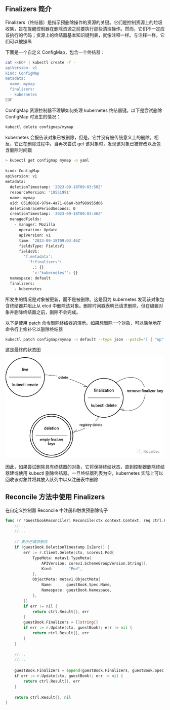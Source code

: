 ## Finalizers 简介

Finalizers（终结器）是指示预删除操作的资源的关键。它们是控制资源上的垃圾收集，旨在提醒控制器在删除资源之前要执行那些清理操作。然而，它们不一定应该执行的代码；资源上的终结器基本知识键列表，就像注释一样。与注释一样，它们可以被操纵

下面是一个自定义 ConfigMap，包含一个终结器：

```bash
cat <<EOF | kubectl create -f -
apiVersion: v1
kind: ConfigMap
metadata:
  name: mymap
  finalizers:
  - kubernetes
EOF
```

ConfigMap 资源控制器不理解如何处理 kubernetes 终结器键。以下是尝试删除 ConfigMap 时发生的情况：

```bash
kubectl delete configmap/mymap
```

kubernetes 会报告该对象已被删除，但是，它并没有被传统意义上的删除。相反，它正在删除过程中。当再次尝试 get 该对象时，发现该对象已被修改以及包含删除时间戳

```bash
> kubectl get configmap mymap -o yaml

kind: ConfigMap
apiVersion: v1
metadata:
  deletionTimestamp: '2023-09-18T09:03:50Z'
  resourceVersion: '19551991'
  name: mymap
  uid: 851d8016-9794-4a71-86a0-b8f989955d06
  deletionGracePeriodSeconds: 0
  creationTimestamp: '2023-09-18T09:03:46Z'
  managedFields:
    - manager: Mozilla
      operation: Update
      apiVersion: v1
      time: '2023-09-18T09:03:46Z'
      fieldsType: FieldsV1
      fieldsV1:
        'f:metadata':
          'f:finalizers':
            .: {}
            'v:"kubernetes"': {}
  namespace: default
  finalizers:
    - kubernetes

```

所发生的情况是对象被更新，而不是被删除。这是因为 kubernetes 发现该对象包含终结器并阻止从 etcd 中删除该对象。删除时间戳表明已请求删除，但在编辑对象并删除终结器之前，删除不会完成。

以下是使用 patch 命令删除终结器的演示。如果想删除一个对象，可以简单地在命令行上修补它以删除终结器

```bash
kubectl patch configmap/mymap -n default --type json --patch='[ { "op": "remove", "path": "/metadata/finalizers" } ]'
```

这是最终的状态图

![img](.assets/KubernetesFinalizers/vNHkZdwXUGOM4jRic7fPFXJvBuVxJyLJY4OUeuWbcHOlb6RkzBnx3by1Vtsme1Rq3S0F1Xntpvt4L5d134ETicxA.png)

因此，如果尝试删除具有终结器的对象，它将保持终结状态，直到控制器删除终结器建或使用 kubectl 删除终结器。一旦终结器列表为空，kubernetes 实际上可以回收该对象并将其放入队列中以从注册表中删除

## Reconcile 方法中使用 Finalizers

在自定义控制器 Reconcile 中注册和触发预删除钩子

```go
func (r *GuestbookReconciler) Reconcile(ctx context.Context, req ctrl.Request) (ctrl.Result, error) {
	//...
	//...

	// 表示已请求删除
	if !guestBook.DeletionTimestamp.IsZero() {
		err := r.Client.Delete(ctx, &corev1.Pod{
			TypeMeta: metav1.TypeMeta{
				APIVersion: corev1.SchemeGroupVersion.String(),
				Kind:       "Pod",
			},
			ObjectMeta: metav1.ObjectMeta{
				Name:      guestBook.Spec.Name,
				Namespace: guestBook.Namespace,
			},
		})
		if err != nil {
			return ctrl.Result{}, err
		}
		guestBook.Finalizers = []string{}
		if err := r.Update(ctx, guestBook); err != nil {
			return ctrl.Result{}, err
		}
	}

	//...
	//...

	guestBook.Finalizers = append(guestBook.Finalizers, guestBook.Spec.Name)
	if err := r.Update(ctx, guestBook); err != nil {
		return ctrl.Result{}, err
	}

	return ctrl.Result{}, nil
}
```

